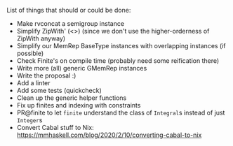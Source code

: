 List of things that should or could be done:

- Make rvconcat a semigroup instance
- Simplify ZipWith' (<>) (since we don't use the higher-orderness of ZipWith anyway)
- Simplify our MemRep BaseType instances with overlapping instances (if possible)
- Check Finite's on compile time (probably need some reification there)
- Write more (all) generic GMemRep instances
- Write the proposal :)
- Add a linter
- Add some tests (quickcheck)
- Clean up the generic helper functions
- Fix up finites and indexing with constraints
- PR@finite to let `finite` understand the class of `Integral`s instead of just `Integer`s
- Convert Cabal stuff to Nix: https://mmhaskell.com/blog/2020/2/10/converting-cabal-to-nix
